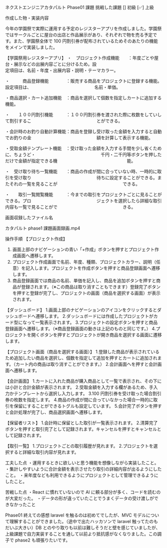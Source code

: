 ネクストエンジニアカタパルト Phase01 課題
挑戦した課題
[] 初級
[✅] 上級

作成した物・実装内容

今年の学園祭で実際に運用する予定のレジスターアプリを作成しました。学園祭ではサークルごとに屋台の出店と作品展示があり、それぞれで物を売る予定です。また、学園祭全体で 100 円割引券が配布されているためそのあたりの機能をメインで実装しました。

【学園祭用レジスターアプリ】
・　プロジェクト作成機能　　：年度ごとや屋台・展示などの出展内容ごとに分けるため。設　　　　　　　　　　　　　　　定項目は、名前・年度・出展内容・説明・テーマカラー。

・　　　商品登録機能　　　　：販売する商品をプロジェクトに登録する機能。設定項目は、　　　　　　　　　　　　　　　名前・単価。

・商品選択・カート追加機能　：商品を選択して個数を指定しカートに追加する機能。

・　　１００円割引機能　　　：１００円割引券を渡された際に枚数をしていして割引するこ　　　　　　　　　　　　　　　とができる。

・会計時のお釣り自動計算機能：商品を登録し受け取った金額を入力すると自動でお釣りの金　　　　　　　　　　　　　　　額を計算して表示する機能。

・受取金額テンプレート機能　：受け取った金額を入力する手間を少し省くために、ちょうど・　　　　　　　　　　　　　　　千円・二千円等ボタンを押しただけで金額が指定できる機　　　　　　　　　　　　　　　　能。

・　受け取り待ち一覧機能　　：商品の作成が間に合っていない時、一時的に取引を受け取り　　　　　　　　　　　　　　　待ちに設定することができる。またそれの一覧を見ることが　　　　　　　　　　　　　　　できる。

・　　取引一覧閲覧機能　　　：今までの取引をプロジェクトごとに見ることができる。プロ　　　　　　　　　　　　　　　ジェクトを選択したら詳細な取引内容も一覧で見ることがで　　　　　　　　　　　　　　　きる。

画面収録したファイル名

カタパルト phase1 課題画面録画.mp4

操作手順
【プロジェクト作成】

1. 画面上部のナビゲーションの青い「+作成」ボタンを押すとプロジェクト作成画面へ遷移します。
2. プロジェクト作成画面で名前、年度、種類、プロジェクトカラー、説明（任意）を記入します。プロジェクトを作成ボタンを押すと商品登録画面へ遷移します。
3. 商品登録画面では商品の名前、単価を記入し、商品を追加ボタンを押すと商品が登録されます。（※この商品は取り消すこともできます）登録完了ボタンを押すと登録が完了し、プロジェクトの画面（商品を選択する画面）が表示されます。

【ダッシュボード】 1.画面上部のナビゲーションのアイコンをクリックするとダッシュボードへ遷移します。 2.ダッシュボードには作成したプロジェクトがカード型になって一覧表示されます。 3.プロジェクトの設定ボタンを押すと商品登録画面へ遷移します。（※商品登録画面の動きは上記のものと同じです。） 4.プロジェクトを開くボタンを押すとプロジェクトが開き商品を選択する画面に遷移します。

【プロジェクト画面（商品を選択する画面）】 1.登録した商品が表示されているため追加したい商品を選択し、個数を指定して追加を押すとカートに追加されます。（カート内の商品は取り消すことができます。） 2.会計画面へを押すと会計画面へ遷移します。

【会計画面】 1.カートに入れた商品が購入商品として一覧で表示され、その下には小計と合計金額が表示されます。 2.受取金額を入力する欄があるため、手入力かテンプレートから選択し入力します。
3.100 円割引券を受け取った場合割引券の枚数を指定します。 4.商品の作成が間に合っていなかった場合一時的に取引を保留にすることができるトグルも設定しています。 5.会計完了ボタンを押すと会計処理が完了し、商品選択画面へ遷移します。

【保留者リスト】 1.会計時に保留とした取引が一覧表示されます。 2.清算完了ボタンを押すと取引完了として記録されます。キャンセルを押すとキャンセルとして記録されます。

【取引一覧】 1.プロジェクトごとの取引履歴が見れます。 2.プロジェクトを選択すると詳細な取引内容が見れます。

工夫した点
・運用するときに欲しいと思う機能を想像しながら実装したこと。
・集計しやすいように合計金額を表示させたり取引の詳細内容が出るようにしたこと。
・来年度なども利用できるようにプロジェクトとして管理できるようにしたこと。

苦戦した点
・React に慣れていないので AI に頼る部分が多く、コードを読むのが大変だった。
・データの形が違っていたことでうまくデータの受け渡しができなかったこと

Phase01 終えての感想
laravel を触るのは初めてでしたが、MVC モデルについて理解することができました。（途中で出たハッカソンで laravel 触ってたのもだいぶ大きい）DB とのやり取りも以前は難しそうだと壁を感じていましたが、上級課題で自力実装することを通して以前より抵抗感がなくなりました。この調子で phase2 も頑張りたいです。
